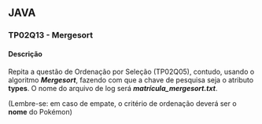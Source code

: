 ## JAVA
### TP02Q13 - Mergesort
#### Descrição
Repita a questão de Ordenação por Seleção (TP02Q05), contudo, usando o algoritmo ***Mergesort***, fazendo com que a chave de pesquisa seja o atributo **types**. O nome do arquivo de log será ***matrícula_mergesort.txt***.

(Lembre-se: em caso de empate, o critério de ordenação deverá ser o **nome** do Pokémon)